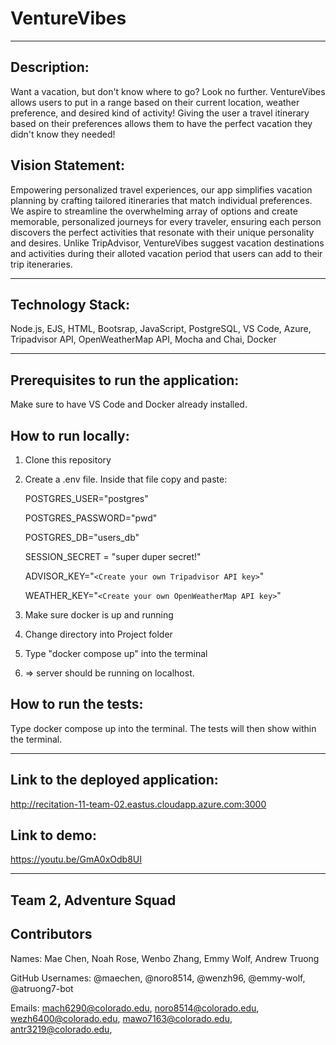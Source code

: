 # VentureVibes
-------------------------------------------

## Description: 

Want a vacation, but don't know where to go? Look no further. VentureVibes allows users to put in a range based on their current location, weather preference, and desired kind of activity! Giving the user a travel itinerary based on their preferences allows them to have the perfect vacation they didn't know they needed! 

## Vision Statement: 

Empowering personalized travel experiences, our app simplifies vacation planning by crafting tailored itineraries that match individual preferences. We aspire to streamline the overwhelming array of options and create memorable, personalized journeys for every traveler, ensuring each person discovers the perfect activities that resonate with their unique personality and desires. Unlike TripAdvisor, VentureVibes suggest vacation destinations and activities during their alloted vacation period that users can add to their trip iteneraries.

---------------------------------------------

## Technology Stack: 

Node.js, EJS, HTML, Bootsrap, JavaScript, PostgreSQL, VS Code, Azure, Tripadvisor API, OpenWeatherMap API, Mocha and Chai, Docker

-------------------------------------------------------------

## Prerequisites to run the application: 

Make sure to have VS Code and Docker already installed.

## How to run locally: 

1. Clone this repository

2. Create a .env file. Inside that file copy and paste:

    POSTGRES_USER="postgres"
    
    POSTGRES_PASSWORD="pwd"
    
    POSTGRES_DB="users_db"
    
    SESSION_SECRET = "super duper secret!"
    
    ADVISOR_KEY="`<Create your own Tripadvisor API key>`"
    
    WEATHER_KEY="`<Create your own OpenWeatherMap API key>`"
   
3. Make sure docker is up and running

4. Change directory into Project folder

5. Type "docker compose up" into the terminal
   
6. => server should be running on localhost.

## How to run the tests: 

Type docker compose up into the terminal. The tests will then show within the terminal.

--------------------------------------------------------------------------

## Link to the deployed application: 

http://recitation-11-team-02.eastus.cloudapp.azure.com:3000 

## Link to demo:

https://youtu.be/GmA0xOdb8UI

------------------------------------------------
## Team 2, Adventure Squad

## Contributors 

Names: Mae Chen, Noah Rose, Wenbo Zhang, Emmy Wolf, Andrew Truong

GitHub Usernames: @maechen, @noro8514, @wenzh96, @emmy-wolf, @atruong7-bot

Emails: mach6290@colorado.edu, noro8514@colorado.edu, wezh6400@colorado.edu, mawo7163@colorado.edu, antr3219@colorado.edu,
